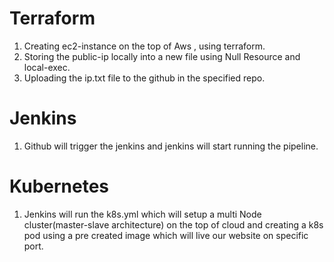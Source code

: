 # Terraform
1. Creating ec2-instance on the top of Aws , using terraform.
2. Storing the public-ip locally into a new file using Null Resource and local-exec.
3. Uploading the ip.txt file to the github in the specified repo.

# Jenkins
1. Github will trigger the jenkins and jenkins will start running the pipeline.

# Kubernetes
1. Jenkins will run the k8s.yml which will setup a multi Node cluster(master-slave architecture) on the top of cloud and creating a k8s pod using a pre created image which will live our website on specific port.
